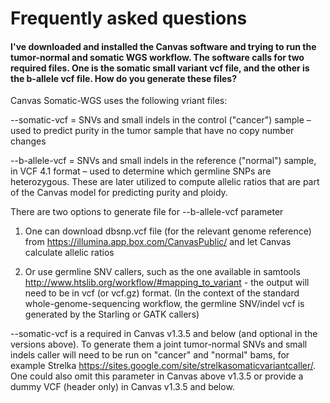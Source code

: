 Frequently asked questions
=================================

#### I've downloaded and installed the Canvas software and trying to run the tumor-normal and somatic WGS workflow.  The software calls for two required files.  One is the somatic small variant vcf file, and the other is the b-allele vcf file.  How do you generate these files?  
Canvas Somatic-WGS uses the following vriant files: 

--somatic-vcf = SNVs and small indels in the control ("cancer") sample – used to predict purity in the tumor sample that have no copy number changes 

--b-allele-vcf = SNVs and small indels in the reference ("normal") sample, in VCF 4.1 format – used to determine which germline SNPs are heterozygous. These are later utilized to compute allelic ratios that are part of the Canvas model for predicting purity and ploidy. 

There are two options to generate file for --b-allele-vcf parameter 

1)	One can download dbsnp.vcf file (for the relevant genome reference) from https://illumina.app.box.com/CanvasPublic/ and let Canvas calculate allelic ratios 

2)	Or use germline SNV callers, such as the one available in samtools http://www.htslib.org/workflow/#mapping_to_variant - the output will need to be in vcf (or vcf.gz) format.  (In the context of the standard whole-genome-sequencing workflow, the germline SNV/indel vcf is generated by the Starling or GATK callers)

--somatic-vcf is a required in Canvas v1.3.5 and below (and optional in the versions above). To generate them a joint tumor-normal SNVs and small indels caller will need to be run on "cancer" and "normal" bams, for example Strelka https://sites.google.com/site/strelkasomaticvariantcaller/. One could also omit this parameter in Canvas above v1.3.5 or provide a dummy VCF (header only) in Canvas v1.3.5 and below.


